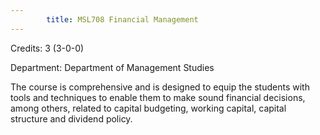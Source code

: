 ```yaml
---
        title: MSL708 Financial Management
---
```

Credits: 3 (3-0-0)

Department: Department of Management Studies

The course is comprehensive and is designed to equip the students with tools and techniques to enable them to make sound financial decisions, among others, related to capital budgeting, working capital, capital structure and dividend policy.